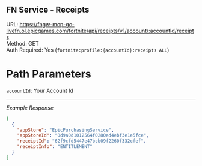 ## FN Service - Receipts

URL: https://fngw-mcp-gc-livefn.ol.epicgames.com/fortnite/api/receipts/v1/account/:accountId/receipts \
Method: GET \
Auth Required: Yes (`fortnite:profile:{accountId}:receipts ALL`)

# Path Parameters

`accountId`: Your Account Id

---

_Example Response_

```json
[
  {
    "appStore": "EpicPurchasingService",
    "appStoreId": "0d9a0d1012564f0280ad4ebf3e1e5fce",
    "receiptId": "62f9cfd5447e47bcb09f2260f332cfef",
    "receiptInfo": "ENTITLEMENT"
  }
]
```
